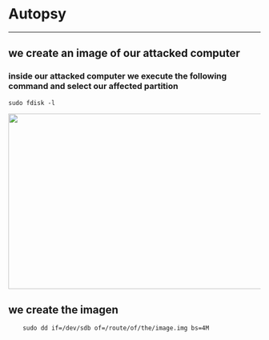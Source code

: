 # Autopsy
---

## we create an image of our attacked computer

### inside our attacked computer we execute the following command and select our affected partition

    sudo fdisk -l
    
  

<img src="https://user-images.githubusercontent.com/131694378/235357455-3138ab2d-b0b9-4821-b07b-a351f3b1bf16.png" width="600" height="350">

## we create the imagen

        sudo dd if=/dev/sdb of=/route/of/the/image.img bs=4M

